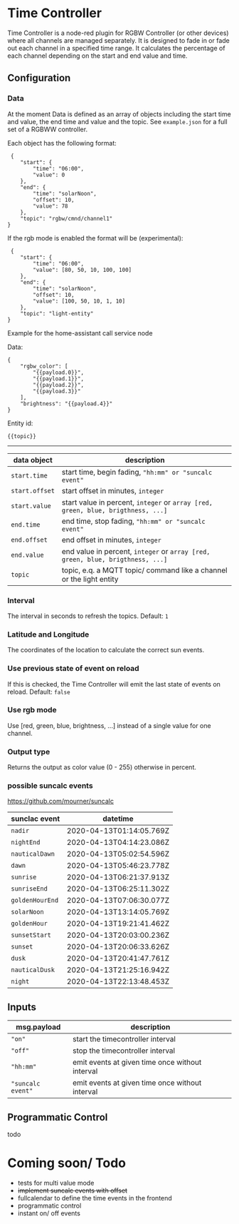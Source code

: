 # Time Controller

Time Controller is a node-red plugin for RGBW Controller (or other devices) where all channels are managed separately. It is designed to fade in or fade out each channel in a specified time range. It calculates the percentage of each channel depending on the start and end value and time.

## Configuration

### Data

At the moment Data is defined as an array of objects including the start time and value, the end time and value and the topic. See `example.json` for a full set of a RGBWW controller.

Each object has the following format:   

     {
        "start": {
            "time": "06:00",
            "value": 0
        },
        "end": {
            "time": "solarNoon",
            "offset": 10,
            "value": 78
        },
        "topic": "rgbw/cmnd/channel1"
    }

If the rgb mode is enabled the format will be (experimental):

     {
        "start": {
            "time": "06:00",
            "value": [80, 50, 10, 100, 100]
        },
        "end": {
            "time": "solarNoon",
            "offset": 10,
            "value": [100, 50, 10, 1, 10]
        },
        "topic": "light-entity"
    }

Example for the home-assistant call service node   
   
Data:

    {
        "rgbw_color": [
            "{{payload.0}}",
            "{{payload.1}}",
            "{{payload.2}}",
            "{{payload.3}}"
        ],
        "brightness": "{{payload.4}}"
    }

Entity id:

    {{topic}}


---


| data object    | description                                                                      |
| -------------- | ---------------------------------------------------------------------------------|
| `start.time`   | start time, begin fading, `"hh:mm" or "suncalc event"`                           |
| `start.offset` | start offset in minutes, `integer`                                               |
| `start.value`  | start value in percent, `integer` or `array [red, green, blue, brigthness, ...]`      |
| `end.time`     | end time, stop fading, `"hh:mm" or "suncalc event"`                              |
| `end.offset`   | end offset in minutes, `integer`                                                 |
| `end.value`    | end value in percent, `integer` or `array [red, green, blue, brigthness, ...]`        |
| `topic`        | topic, e.q. a MQTT topic/ command like a channel or the light entity             |

### Interval

The interval in seconds to refresh the topics. Default: `1`   

### Latitude and Longitude

The coordinates of the location to calculate the correct sun events.

### Use previous state of event on reload

If this is checked, the Time Controller will emit the last state of events on reload. Default: `false`    

### Use rgb mode

Use [red, green, blue, brightness, ...] instead of a single value for one channel.

### Output type

Returns the output as color value (0 - 255) otherwise in percent.

### possible suncalc events

https://github.com/mourner/suncalc

| sunclac event    | datetime                 |
| ---------------- | ------------------------ |
| `nadir`          | 2020-04-13T01:14:05.769Z |
| `nightEnd`       | 2020-04-13T04:14:23.086Z |
| `nauticalDawn`   | 2020-04-13T05:02:54.596Z |
| `dawn`           | 2020-04-13T05:46:23.778Z |
| `sunrise`        | 2020-04-13T06:21:37.913Z |
| `sunriseEnd`     | 2020-04-13T06:25:11.302Z |
| `goldenHourEnd`  | 2020-04-13T07:06:30.077Z |
| `solarNoon`      | 2020-04-13T13:14:05.769Z |
| `goldenHour`     | 2020-04-13T19:21:41.462Z |
| `sunsetStart`    | 2020-04-13T20:03:00.236Z |
| `sunset`         | 2020-04-13T20:06:33.626Z |
| `dusk`           | 2020-04-13T20:41:47.761Z |
| `nauticalDusk`   | 2020-04-13T21:25:16.942Z |
| `night`          | 2020-04-13T22:13:48.453Z |

## Inputs

| msg.payload       | description                                       |
| ----------------- | ------------------------------------------------- |
| `"on"`            | start the timecontroller interval                 |
| `"off"`           | stop the timecontroller interval                  |
| `"hh:mm"`         | emit events at given time once without interval   |
| `"suncalc event"` | emit events at given time once without interval   | 

## Programmatic Control

todo


# Coming soon/ Todo

- tests for multi value mode
- ~~implement suncalc events with offset~~
- fullcalendar to define the time events in the frontend
- programmatic control
- instant on/ off events
